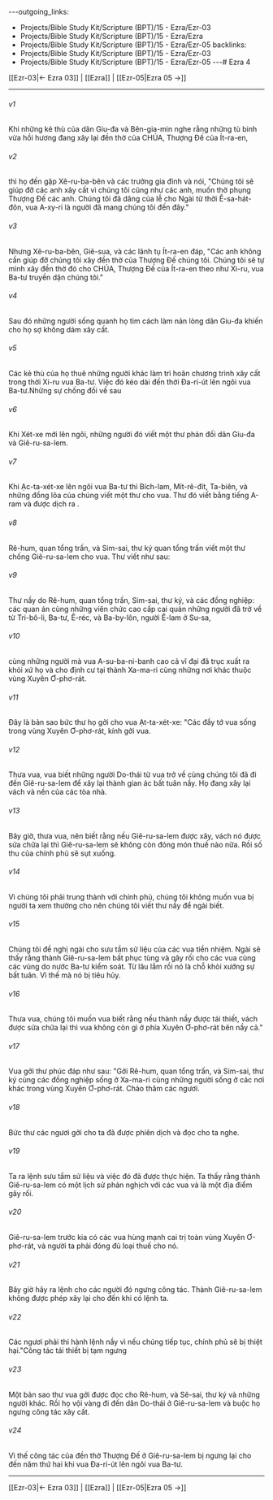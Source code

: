 ---outgoing_links:
  - Projects/Bible Study Kit/Scripture (BPT)/15 - Ezra/Ezr-03
  - Projects/Bible Study Kit/Scripture (BPT)/15 - Ezra/Ezra
  - Projects/Bible Study Kit/Scripture (BPT)/15 - Ezra/Ezr-05
backlinks:
  - Projects/Bible Study Kit/Scripture (BPT)/15 - Ezra/Ezr-03
  - Projects/Bible Study Kit/Scripture (BPT)/15 - Ezra/Ezr-05
---# Ezra 4

[[Ezr-03|← Ezra 03]] | [[Ezra]] | [[Ezr-05|Ezra 05 →]]
***



###### v1 
Khi những kẻ thù của dân Giu-đa và Bên-gia-min nghe rằng những tù binh vừa hồi hương đang xây lại đền thờ của CHÚA, Thượng Đế của Ít-ra-en, 

###### v2 
thì họ đến gặp Xê-ru-ba-bên và các trưởng gia đình và nói, "Chúng tôi sẽ giúp đỡ các anh xây cất vì chúng tôi cũng như các anh, muốn thờ phụng Thượng Đế các anh. Chúng tôi đã dâng của lễ cho Ngài từ thời Ê-sa-hát-đôn, vua A-xy-ri là người đã mang chúng tôi đến đây." 

###### v3 
Nhưng Xê-ru-ba-bên, Giê-sua, và các lãnh tụ Ít-ra-en đáp, "Các anh không cần giúp đỡ chúng tôi xây đền thờ của Thượng Đế chúng tôi. Chúng tôi sẽ tự mình xây đền thờ đó cho CHÚA, Thượng Đế của Ít-ra-en theo như Xi-ru, vua Ba-tư truyền dặn chúng tôi." 

###### v4 
Sau đó những người sống quanh họ tìm cách làm nản lòng dân Giu-đa khiến cho họ sợ không dám xây cất. 

###### v5 
Các kẻ thù của họ thuê những người khác làm trì hoãn chương trình xây cất trong thời Xi-ru vua Ba-tư. Việc đó kéo dài đến thời Đa-ri-út lên ngôi vua Ba-tư.Những sự chống đối về sau 

###### v6 
Khi Xét-xe mới lên ngôi, những người đó viết một thư phản đối dân Giu-đa và Giê-ru-sa-lem. 

###### v7 
Khi Ạc-ta-xét-xe lên ngôi vua Ba-tư thì Bích-lam, Mít-rê-đít, Ta-biên, và những đồng lõa của chúng viết một thư cho vua. Thư đó viết bằng tiếng A-ram và được dịch ra . 

###### v8 
Rê-hum, quan tổng trấn, và Sim-sai, thư ký quan tổng trấn viết một thư chống Giê-ru-sa-lem cho vua. Thư viết như sau: 

###### v9 
Thư nầy do Rê-hum, quan tổng trấn, Sim-sai, thư ký, và các đồng nghiệp: các quan án cùng những viên chức cao cấp cai quản những người đã trở về từ Tri-bô-li, Ba-tư, Ê-réc, và Ba-by-lôn, người Ê-lam ở Su-sa, 

###### v10 
cùng những người mà vua A-su-ba-ni-banh cao cả vĩ đại đã trục xuất ra khỏi xứ họ và cho định cư tại thành Xa-ma-ri cùng những nơi khác thuộc vùng Xuyên Ơ-phơ-rát. 

###### v11 
Đây là bản sao bức thư họ gởi cho vua Ạt-ta-xét-xe: "Các đầy tớ vua sống trong vùng Xuyên Ơ-phơ-rát, kính gởi vua. 

###### v12 
Thưa vua, vua biết những người Do-thái từ vua trở về cùng chúng tôi đã đi đến Giê-ru-sa-lem để xây lại thành gian ác bất tuân nầy. Họ đang xây lại vách và nền của các tòa nhà. 

###### v13 
Bây giờ, thưa vua, nên biết rằng nếu Giê-ru-sa-lem được xây, vách nó được sửa chữa lại thì Giê-ru-sa-lem sẽ không còn đóng món thuế nào nữa. Rồi số thu của chính phủ sẽ sụt xuống. 

###### v14 
Vì chúng tôi phải trung thành với chính phủ, chúng tôi không muốn vua bị người ta xem thường cho nên chúng tôi viết thư nầy để ngài biết. 

###### v15 
Chúng tôi đề nghị ngài cho sưu tầm sử liệu của các vua tiền nhiệm. Ngài sẽ thấy rằng thành Giê-ru-sa-lem bất phục tùng và gây rối cho các vua cùng các vùng do nước Ba-tư kiểm soát. Từ lâu lắm rồi nó là chỗ khỏi xướng sự bất tuân. Vì thế mà nó bị tiêu hủy. 

###### v16 
Thưa vua, chúng tôi muốn vua biết rằng nếu thành nầy được tái thiết, vách được sửa chữa lại thì vua không còn gì ở phía Xuyên Ơ-phơ-rát bên nầy cả." 

###### v17 
Vua gởi thư phúc đáp như sau: "Gởi Rê-hum, quan tổng trấn, và Sim-sai, thư ký cùng các đồng nghiệp sống ở Xa-ma-ri cùng những người sống ở các nơi khác trong vùng Xuyên Ơ-phơ-rát. Chào thăm các ngươi. 

###### v18 
Bức thư các ngươi gởi cho ta đã được phiên dịch và đọc cho ta nghe. 

###### v19 
Ta ra lệnh sưu tầm sử liệu và việc đó đã được thực hiện. Ta thấy rằng thành Giê-ru-sa-lem có một lịch sử phản nghịch với các vua và là một địa điểm gây rối. 

###### v20 
Giê-ru-sa-lem trước kia có các vua hùng mạnh cai trị toàn vùng Xuyên Ơ-phơ-rát, và người ta phải đóng đủ loại thuế cho nó. 

###### v21 
Bây giờ hãy ra lệnh cho các người đó ngưng công tác. Thành Giê-ru-sa-lem không được phép xây lại cho đến khi có lệnh ta. 

###### v22 
Các ngươi phải thi hành lệnh nầy vì nếu chúng tiếp tục, chính phủ sẽ bị thiệt hại."Công tác tái thiết bị tạm ngưng 

###### v23 
Một bản sao thư vua gởi được đọc cho Rê-hum, và Sê-sai, thư ký và những người khác. Rồi họ vội vàng đi đến dân Do-thái ở Giê-ru-sa-lem và buộc họ ngưng công tác xây cất. 

###### v24 
Vì thế công tác của đền thờ Thượng Đế ở Giê-ru-sa-lem bị ngưng lại cho đến năm thứ hai khi vua Đa-ri-út lên ngôi vua Ba-tư.

***
[[Ezr-03|← Ezra 03]] | [[Ezra]] | [[Ezr-05|Ezra 05 →]]
